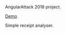 AngularAttack 2018 project.

[Demo](https://angularattack2018.firebaseapp.com/)

Simple receipt analyser.
